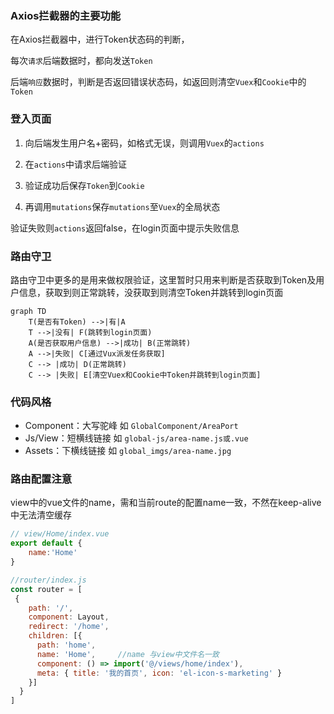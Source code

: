 ### Axios拦截器的主要功能

在Axios拦截器中，进行Token状态码的判断，

每次`请求`后端数据时，都向发送`Token`

后端`响应`数据时，判断是否返回错误状态码，如返回则清空`Vuex`和`Cookie`中的`Token`



### 登入页面

1. 向后端发生用户名+密码，如格式无误，则调用`Vuex`的`actions`

2. 在`actions`中请求后端验证
3. 验证成功后保存`Token`到`Cookie`
4. 再调用`mutations`保存`mutations`至`Vuex`的全局状态



验证失败则`actions`返回false，在login页面中提示失败信息



### 路由守卫

路由守卫中更多的是用来做权限验证，这里暂时只用来判断是否获取到Token及用户信息，获取到则正常跳转，没获取到则清空Token并跳转到login页面



```mermaid
graph TD
    T(是否有Token) -->|有|A
    T -->|没有| F(跳转到login页面)
    A(是否获取用户信息) -->|成功| B(正常跳转)
    A -->|失败| C[通过Vux派发任务获取]
    C --> |成功| D(正常跳转)
    C --> |失败| E[清空Vuex和Cookie中Token并跳转到login页面]
```



### 代码风格

* Component：大写驼峰 如 `GlobalComponent/AreaPort`
* Js/View：短横线链接 如 `global-js/area-name.js或.vue`
* Assets：下横线链接 如 `global_imgs/area-name.jpg`



### 路由配置注意

view中的vue文件的name，需和当前route的配置name一致，不然在keep-alive中无法清空缓存

```js
// view/Home/index.vue 
export default {
    name:'Home'
}

//router/index.js
const router = [
 {
    path: '/',
    component: Layout,
    redirect: '/home',
    children: [{
      path: 'home',
      name: 'Home',		//name 与view中文件名一致
      component: () => import('@/views/home/index'),
      meta: { title: '我的首页', icon: 'el-icon-s-marketing' }
    }]
  }
]
```

